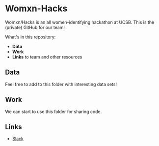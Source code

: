 # Womxn-Hacks

Womxn/Hacks is an all women-identifying hackathon at UCSB. This is the (private) GitHub for our team!

What's in this repository:
- **Data**
- **Work**
- **Links** to team and other resources

## Data
Feel free to add to this folder with interesting data sets!

## Work
We can start to use this folder for sharing code.

## Links
- [Slack](https://ucsbgeographyladies.slack.com/)

